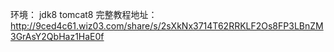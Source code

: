 ﻿环境：  jdk8 tomcat8
完整教程地址：http://9ced4c61.wiz03.com/share/s/2sXkNx3714T62RRKLF2Os8FP3LBnZM3GrAsY2QbHaz1HaE0f
